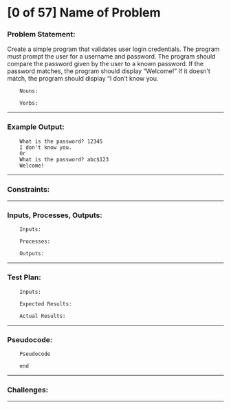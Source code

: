 # [0 of 57] Name of Problem
### Problem Statement:

Create a simple program that validates user login credentials. The program must prompt the user for a username and password. The program should compare the password given by the user to a known password. If the password matches, the program should display “Welcome!” If it doesn’t match, the program should display “I don’t know you.

        Nouns:
        
        Verbs:
        
---
### Example Output:

        
        What is the password? 12345
        I don't know you.
        Or
        What is the password? abc$123
        Welcome!

---
### Constraints:


---
### Inputs, Processes, Outputs:

        Inputs:
                
        Processes:
                
        Outputs:
                
---
### Test Plan:

        Inputs:
        
        Expected Results:
          
        Actual Results:
        
---
###  Pseudocode:

        Pseudocode

        end

---
### Challenges:

---
